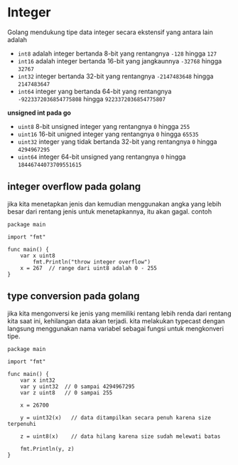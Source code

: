 # Integer

Golang mendukung tipe data integer secara ekstensif yang antara lain adalah

- ``int8`` adalah integer bertanda 8-bit yang rentangnya ``-128`` hingga ``127``
- ``int16`` adalah integer bertanda 16-bit yang jangkaunnya ``-32768`` hingga ``32767``
- ``int32`` integer bertanda 32-bit yang rentangnya ``-2147483648`` hingga ``2147483647``
- ``int64`` integer yang bertanda 64-bit yang rentangnya ``-9223372036854775808`` hingga ``9223372036854775807``

**unsigned int pada go**

- ``uint8`` 8-bit unsigned integer yang rentangnya ``0`` hingga ``255``
- ``uint16`` 16-bit unigned integer yang rentangnya ``0`` hingga ``65535``
- ``uint32`` integer yang tidak bertanda 32-bit yang rentangnya ``0`` hingga ``4294967295``
- ``uint64`` integer 64-bit unsigned yang rentangnya ``0`` hingga ``18446744073709551615``

## integer overflow pada golang

jika kita menetapkan jenis dan kemudian menggunakan angka yang lebih besar dari rentang jenis untuk menetapkannya, itu akan gagal. contoh

```golang
package main

import "fmt"

func main() {
    var x uint8
        fmt.Println("throw integer overflow")
    x = 267  // range dari uint8 adalah 0 - 255
}
```

## type conversion pada golang

jika kita mengonversi ke jenis yang memiliki rentang lebih renda dari rentang kita saat ini, kehilangan data akan terjadi. kita melakukan typecast dengan langsung menggunakan nama variabel sebagai fungsi untuk mengkonveri tipe.

```golang
package main

import "fmt"

func main() {
    var x int32
    var y uint32  // 0 sampai 4294967295
    var z uint8   // 0 sampai 255

    x = 26700
    
    y = uint32(x)   // data ditampilkan secara penuh karena size terpenuhi

    z = uint8(x)    // data hilang karena size sudah melewati batas

    fmt.Println(y, z)
}
```
